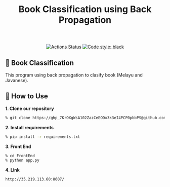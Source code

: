 <br />
<h1>
<p align="center">
  <br>Book Classification using Back Propagation
</h1>
  <p align="center">
    <br />
    </p>
</p>

<p align="center">
<a href="https://www.python.org/"><img alt="Actions Status" src="https://img.shields.io/badge/Made%20with-Python-1f425f.svg"></a>
<a href="https://github.com/psf/black"><img alt="Code style: black" src="https://img.shields.io/badge/code%20style-black-000000.svg"></a>
</p>

## 🎯 Book Classification
This program using back propagation to clasify book (Melayu and Javanese). 

## 🚀 How to Use

**1. Clone our repository**

```bash
% git clone https://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@github.com/rahmadai/book-backpropagation.git
```

**2. Install requirements**

```bash
% pip install -r requirements.txt
```

**3. Front End**

```bash
% cd FrontEnd
% python app.py
```

**4. Link**
```bash
http://35.219.113.60:8607/
```

